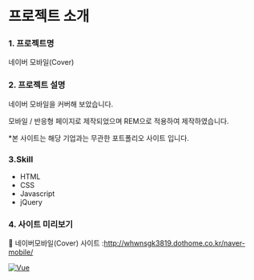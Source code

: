 # 프로젝트 소개

### 1. 프로젝트명

네이버 모바일(Cover)

### 2. 프로젝트 설명

네이버 모바일을 커버해 보았습니다.

모바일 / 반응형 페이지로 제작되었으며 REM으로 적용하여 제작하였습니다.

\*본 사이트는 해당 기업과는 무관한 포트폴리오 사이트 입니다.

### 3.Skill

- HTML
- CSS
- Javascript
- jQuery

### 4. 사이트 미리보기

🔗 네이버모바일(Cover) 사이트 :http://whwnsgk3819.dothome.co.kr/naver-mobile/

[![Vue](http://whwnsgk3819.dothome.co.kr/portfolio/assets/images/imac06.png)](http://whwnsgk3819.dothome.co.kr/naver-mobile/)
